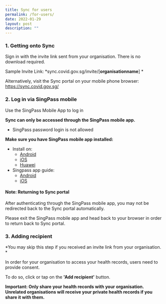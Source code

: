 ```yaml
---
title: Sync for users
permalink: /for-users/
date: 2022-01-29
layout: post
description: ""
---
```

### **1. Getting onto Sync**
Sign in with the invite link sent from your organisation. There is no download required.

Sample Invite Link:
*sync.covid.gov.sg/invite/[**organisationname**] *

Alternatively, visit the Sync portal on your mobile phone browser: 
https://sync.covid.gov.sg/

### **2. Log in via SingPass mobile**

Use the SingPass Mobile App to log in

**Sync can only be accessed through the SingPass mobile app.**
* SingPass password login is not allowed

**Make sure you have SingPass mobile app installed:**
* Install on: 
	* [Android](https://play.google.com/store/apps/details?id=sg.ndi.sp&hl=en-GB) 
	* [iOS](https://itunes.apple.com/us/app/singpass-mobile/id1340660807)
	* [Huawei](https://appgallery.huawei.com/#/app/C104129719)
* Singpass app guide:
	* [Android ](https://www.singpass.gov.sg/singpass/resources/pdf/Singpass_App_Android_Guide.pdf)
	* [iOS ](https://www.singpass.gov.sg/singpass/resources/pdf/Singpass_App_iOS_Guide.pdf)

#### **Note: Returning to Sync portal**
After authenticating through the SingPass mobile app, you may not be redirected back to the Sync portal automatically.

Please exit the SingPass mobile app and head back to your browser in order to return back to Sync portal.


### **3. Adding recipient**
*You may skip this step if you received an invite link from your organisation. *

In order for your organisation to access your health records, users need to provide consent.

To do so, click or tap on the **'Add recipient'** button.

**Important: Only share your health records with your organisation. Unrelated organisations will receive your private health records if you share it with them.**